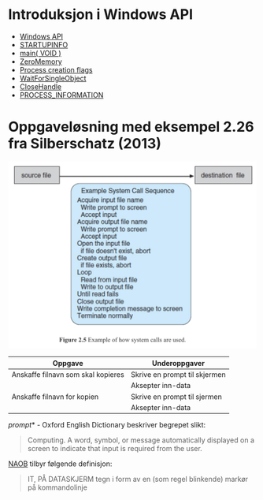 # Introduksjon i Windows API
* [Windows API](https://en.wikipedia.org/wiki/Windows_API)
* [STARTUPINFO](https://docs.microsoft.com/en-us/windows/win32/api/processthreadsapi/ns-processthreadsapi-startupinfoa)
* [main( VOID )](https://www.geeksforgeeks.org/difference-int-main-int-mainvoid/)
* [ZeroMemory](https://docs.microsoft.com/en-us/previous-versions/windows/desktop/legacy/aa366920(v=vs.85))
* [Process creation flags](https://docs.microsoft.com/en-us/windows/win32/procthread/process-creation-flags)
* [WaitForSingleObject](https://docs.microsoft.com/en-us/windows/win32/api/synchapi/nf-synchapi-waitforsingleobject)
* [CloseHandle](https://docs.microsoft.com/en-us/windows/win32/api/handleapi/nf-handleapi-closehandle)
* [PROCESS_INFORMATION](https://docs.microsoft.com/en-us/windows/win32/api/processthreadsapi/ns-processthreadsapi-process_information)

# Oppgaveløsning med eksempel 2.26 fra Silberschatz (2013)
![Oppgaver for kopiering av en fil](../images/silberschatz-figure-2.5.png)

| Oppgave                             | Underoppgaver                 |
| ----------------------------------- | ----------------------------- |
| Anskaffe filnavn som skal kopieres  | Skrive en prompt til skjermen |
|                                     | Aksepter inn-data             |
| Anskaffe filnavn for kopien         | Skrive en prompt til sjermen  |
|                                     | Aksepter inn-data             |

*prompt** - Oxford English Dictionary beskriver begrepet slikt:
> Computing. A word, symbol, or message automatically displayed on a screen to indicate that input is required from the user.

[NAOB](https://naob.no/ordbok/prompt_2) tilbyr følgende definisjon:
> IT, PÅ DATASKJERM  tegn i form av en (som regel blinkende) markør på kommandolinje

